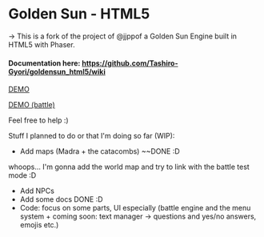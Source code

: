 # Golden Sun - HTML5

-> This is a fork of the project of @jjppof a Golden Sun Engine built in HTML5 with Phaser.
#### Documentation here:  https://github.com/Tashiro-Gyori/goldensun_html5/wiki

[DEMO](https://tashiro-gyori.github.io/goldensun_html5/)

[DEMO (battle)](https://tashiro-gyori.github.io/goldensun_html5/battle.html)

Feel free to help :)

Stuff I planned to do or that I'm doing so far (WIP):
- Add maps (Madra + the catacombs) ~~DONE :D

whoops... I'm gonna add the world map and try to link with the battle test mode :D 
- Add NPCs
- Add some docs DONE :D
- Code: focus on some parts, UI especially (battle engine and the menu system + coming soon: text manager -> questions and yes/no answers, emojis etc.)
